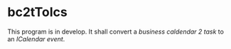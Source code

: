 # bc2tToIcs
This program is in develop.
It shall convert a *business caldendar 2 task* to an *ICalendar event*.